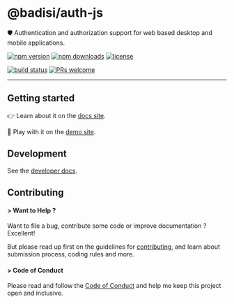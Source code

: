 # @badisi/auth-js

🛡️ Authentication and authorization support for web based desktop and mobile applications.

[![npm version](https://img.shields.io/npm/v/@badisi/auth-js.svg?color=blue&logo=npm)][npm]
[![npm downloads](https://img.shields.io/npm/dw/@badisi/auth-js.svg?color=7986CB&logo=npm)][npm-dl]
[![license](https://img.shields.io/npm/l/@badisi/auth-js.svg?color=ff69b4)][license]

[![build status](https://github.com/badisi/auth-js/workflows/CI%20tests/badge.svg)][ci-tests]
[![PRs welcome](https://img.shields.io/badge/PRs-welcome-brightgreen.svg)][pullrequest]

<hr/>


## Getting started

👉 Learn about it on the [docs site][docs-site].

🎈 Play with it on the [demo site][demo-site].


## Development

See the [developer docs][developer].


## Contributing

#### > Want to Help ?

Want to file a bug, contribute some code or improve documentation ? Excellent!

But please read up first on the guidelines for [contributing][contributing], and learn about submission process, coding rules and more.

#### > Code of Conduct

Please read and follow the [Code of Conduct][codeofconduct] and help me keep this project open and inclusive.




[npm]: https://www.npmjs.com/package/@badisi/auth-js
[npm-dl]: https://npmcharts.com/compare/@badisi/auth-js?minimal=true
[ci-tests]: https://github.com/badisi/auth-js/actions?query=workflow:CI%20tests
[pullrequest]: https://github.com/badisi/auth-js/blob/master/CONTRIBUTING.md#-submitting-a-pull-request-pr
[license]: https://github.com/badisi/auth-js/blob/master/LICENSE
[developer]: https://github.com/badisi/auth-js/blob/master/DEVELOPER.md
[contributing]: https://github.com/badisi/auth-js/blob/master/CONTRIBUTING.md
[codeofconduct]: https://github.com/badisi/auth-js/blob/master/CODE_OF_CONDUCT.md
[docs-site]: https://badisi.github.io/auth-js/docs
[demo-site]: https://badisi.github.io/auth-js/demo-app
